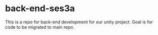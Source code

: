 # back-end-ses3a
This is a repo for back-end development for our unity project. Goal is for code to be migrated to main repo.
